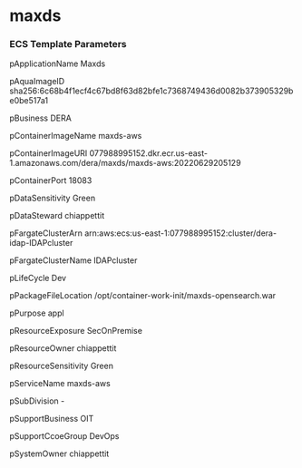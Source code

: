 # maxds

### ECS Template Parameters

pApplicationName	Maxds	

pAquaImageID	sha256:6c68b4f1ecf4c67bd8f63d82bfe1c7368749436d0082b373905329be0be517a1	

pBusiness	DERA	

pContainerImageName	maxds-aws	

pContainerImageURI	077988995152.dkr.ecr.us-east-1.amazonaws.com/dera/maxds/maxds-aws:20220629205129	

pContainerPort	18083	

pDataSensitivity	Green	

pDataSteward	chiappettit	

pFargateClusterArn	arn:aws:ecs:us-east-1:077988995152:cluster/dera-idap-IDAPcluster

pFargateClusterName	IDAPcluster	

pLifeCycle	Dev	

pPackageFileLocation	/opt/container-work-init/maxds-opensearch.war	

pPurpose	appl	

pResourceExposure	SecOnPremise	

pResourceOwner	chiappettit	

pResourceSensitivity	Green	

pServiceName	maxds-aws	

pSubDivision	-

pSupportBusiness	OIT	

pSupportCcoeGroup	DevOps	

pSystemOwner	chiappettit	
